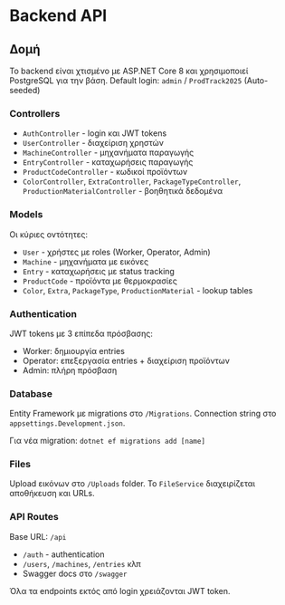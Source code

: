 # Backend API

## Δομή

Το backend είναι χτισμένο με ASP.NET Core 8 και χρησιμοποιεί PostgreSQL για την βάση.
Default login: `admin` / `ProdTrack2025` (Auto-seeded)
### Controllers

- `AuthController` - login και JWT tokens
- `UserController` - διαχείριση χρηστών
- `MachineController` - μηχανήματα παραγωγής
- `EntryController` - καταχωρήσεις παραγωγής
- `ProductCodeController` - κωδικοί προϊόντων
- `ColorController`, `ExtraController`, `PackageTypeController`, `ProductionMaterialController` - βοηθητικά δεδομένα

### Models

Οι κύριες οντότητες:
- `User` - χρήστες με roles (Worker, Operator, Admin)
- `Machine` - μηχανήματα με εικόνες
- `Entry` - καταχωρήσεις με status tracking
- `ProductCode` - προϊόντα με θερμοκρασίες
- `Color`, `Extra`, `PackageType`, `ProductionMaterial` - lookup tables

### Authentication

JWT tokens με 3 επίπεδα πρόσβασης:
- Worker: δημιουργία entries
- Operator: επεξεργασία entries + διαχείριση προϊόντων  
- Admin: πλήρη πρόσβαση

### Database

Entity Framework με migrations στο `/Migrations`. Connection string στο `appsettings.Development.json`.

Για νέα migration: `dotnet ef migrations add [name]`

### Files

Upload εικόνων στο `/Uploads` folder. Το `FileService` διαχειρίζεται αποθήκευση και URLs.

### API Routes

Base URL: `/api`
- `/auth` - authentication
- `/users`, `/machines`, `/entries` κλπ
- Swagger docs στο `/swagger`

Όλα τα endpoints εκτός από login χρειάζονται JWT token.